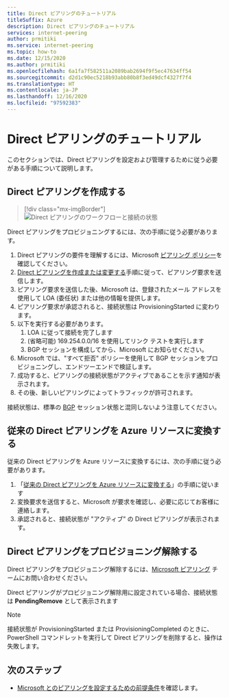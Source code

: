 ```yaml
---
title: Direct ピアリングのチュートリアル
titleSuffix: Azure
description: Direct ピアリングのチュートリアル
services: internet-peering
author: prmitiki
ms.service: internet-peering
ms.topic: how-to
ms.date: 12/15/2020
ms.author: prmitiki
ms.openlocfilehash: 6a1fa7f582511a2089bab2694f9f5ec47634ff54
ms.sourcegitcommit: d2d1c90ec5218b93abb80b8f3ed49dcf4327f7f4
ms.translationtype: HT
ms.contentlocale: ja-JP
ms.lasthandoff: 12/16/2020
ms.locfileid: "97592383"
---
```

# <a name="direct-peering-walkthrough"></a>Direct ピアリングのチュートリアル

このセクションでは、Direct ピアリングを設定および管理するために従う必要がある手順について説明します。

## <a name="create-a-direct-peering"></a>Direct ピアリングを作成する
> [!div class="mx-imgBorder"]
> ![Direct ピアリングのワークフローと接続の状態](./media/direct-peering.png)

Direct ピアリングをプロビジョニングするには、次の手順に従う必要があります。
1. Direct ピアリングの要件を理解するには、Microsoft [ピアリング ポリシー](https://peering.azurewebsites.net/peering)を確認してください。
1. [Direct ピアリングを作成または変更する](howto-direct-powershell.md)手順に従って、ピアリング要求を送信します。
1. ピアリング要求を送信した後、Microsoft は、登録されたメール アドレスを使用して LOA (委任状) または他の情報を提供します。
1. ピアリング要求が承認されると、接続状態は ProvisioningStarted に変わります。
1. 以下を実行する必要があります。
    1. LOA に従って接続を完了します
    1. (省略可能) 169.254.0.0/16 を使用してリンク テストを実行します
    1. BGP セッションを構成してから、Microsoft にお知らせください。
1. Microsoft では、"すべて拒否" ポリシーを使用して BGP セッションをプロビジョニングし、エンドツーエンドで検証します。
1. 成功すると、ピアリングの接続状態がアクティブであることを示す通知が表示されます。
1. その後、新しいピアリングによってトラフィックが許可されます。

接続状態は、標準の [BGP](https://en.wikipedia.org/wiki/Border_Gateway_Protocol) セッション状態と混同しないよう注意してください。

## <a name="convert-a-legacy-direct-peering-to-azure-resource"></a>従来の Direct ピアリングを Azure リソースに変換する
従来の Direct ピアリングを Azure リソースに変換するには、次の手順に従う必要があります。
1. 「[従来の Direct ピアリングを Azure リソースに変換する](howto-legacy-direct-powershell.md)」の手順に従います
1. 変換要求を送信すると、Microsoft が要求を確認し、必要に応じてお客様に連絡します。
1. 承認されると、接続状態が "アクティブ" の Direct ピアリングが表示されます。

## <a name="deprovision-direct-peering"></a>Direct ピアリングをプロビジョニング解除する
Direct ピアリングをプロビジョニング解除するには、[Microsoft ピアリング](mailto:peering@microsoft.com) チームにお問い合わせください。

Direct ピアリングがプロビジョニング解除用に設定されている場合、接続状態は **PendingRemove** として表示されます

> [!NOTE]
> 接続状態が ProvisioningStarted または ProvisioningCompleted のときに、PowerShell コマンドレットを実行して Direct ピアリングを削除すると、操作は失敗します。

## <a name="next-steps"></a>次のステップ

* [Microsoft とのピアリングを設定するための前提条件](prerequisites.md)を確認します。

